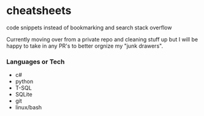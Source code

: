 # cheatsheets
code snippets instead of bookmarking and search stack overflow

Currently moving over from a private repo and cleaning stuff up but I will be happy to take in any PR's to better orgnize my "junk drawers". 
### Languages or Tech

* c# 
* python
* T-SQL
* SQLite
* git
* linux/bash